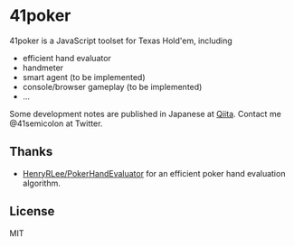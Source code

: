 # 41poker

41poker is a JavaScript toolset for Texas Hold'em, including

- efficient hand evaluator
- handmeter
- smart agent (to be implemented)
- console/browser gameplay (to be implemented)
- ...

Some development notes are published in Japanese at [Qiita](https://qiita.com/41semicolon).
Contact me @41semicolon at Twitter.

## Thanks

* [HenryRLee/PokerHandEvaluator](https://github.com/HenryRLee/PokerHandEvaluator/) for an efficient poker hand evaluation algorithm.

## License

MIT
